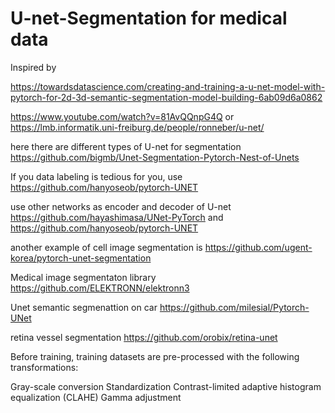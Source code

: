 # U-net-Segmentation for medical data

Inspired by 

https://towardsdatascience.com/creating-and-training-a-u-net-model-with-pytorch-for-2d-3d-semantic-segmentation-model-building-6ab09d6a0862


https://www.youtube.com/watch?v=81AvQQnpG4Q   or https://lmb.informatik.uni-freiburg.de/people/ronneber/u-net/



here there are different types of U-net for segmentation https://github.com/bigmb/Unet-Segmentation-Pytorch-Nest-of-Unets

If you data labeling is tedious for you, use https://github.com/hanyoseob/pytorch-UNET  

use other networks as encoder and decoder of U-net https://github.com/hayashimasa/UNet-PyTorch and  https://github.com/hanyoseob/pytorch-UNET

another example of cell image segmentation is https://github.com/ugent-korea/pytorch-unet-segmentation


Medical image segmentaton library https://github.com/ELEKTRONN/elektronn3


Unet semantic segmenattion on car https://github.com/milesial/Pytorch-UNet


retina vessel segmentation https://github.com/orobix/retina-unet

Before training, training datasets are pre-processed with the following transformations:

Gray-scale conversion
Standardization
Contrast-limited adaptive histogram equalization (CLAHE)
Gamma adjustment

 


